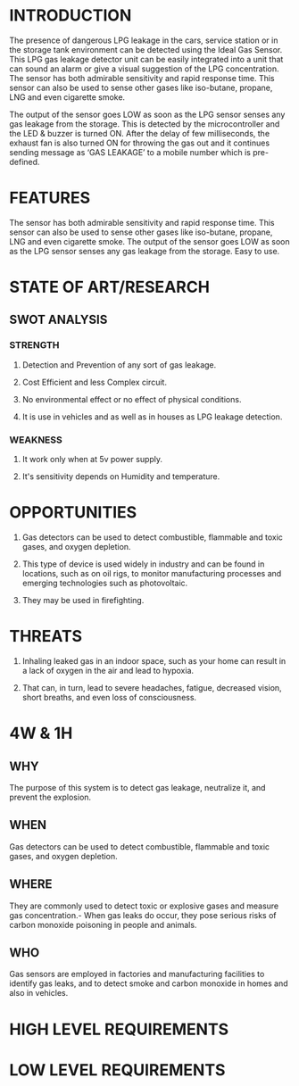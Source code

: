# INTRODUCTION
The presence of dangerous LPG leakage in the cars, service station or in the storage tank environment can be detected using the Ideal Gas Sensor. This LPG gas leakage detector unit can be easily integrated into a unit that can sound an alarm or give a visual suggestion of the LPG concentration. The sensor has both admirable sensitivity and rapid response time. This sensor can also be used to sense other gases like iso-butane, propane, LNG and even cigarette smoke.

The output of the sensor goes LOW as soon as the LPG sensor senses any gas leakage from the storage. This is detected by the microcontroller and the LED & buzzer is turned ON. After the delay of few milliseconds, the exhaust fan is also turned ON for throwing the gas out and it continues sending message as ‘GAS LEAKAGE’ to a mobile number which is pre-defined.

# FEATURES
The sensor has both admirable sensitivity and rapid response time.
This sensor can also be used to sense other gases like iso-butane, propane, LNG and even cigarette smoke.
The output of the sensor goes LOW as soon as the LPG sensor senses any gas leakage from the storage.
Easy to use.
# STATE OF ART/RESEARCH
## SWOT ANALYSIS
### STRENGTH
1. Detection and Prevention of any sort of gas leakage.

2. Cost Efficient and less Complex circuit.

3. No environmental effect or no effect of physical conditions.

4. It is use in vehicles and as well as in houses as LPG leakage detection.

### WEAKNESS
1. It work only when at 5v power supply.

2. It's sensitivity depends on Humidity and temperature.

# OPPORTUNITIES
1. Gas detectors can be used to detect combustible, flammable and toxic gases, and oxygen depletion.

2. This type of device is used widely in industry and can be found in locations, such as on oil rigs, to monitor manufacturing processes and emerging technologies such as
photovoltaic.

3. They may be used in firefighting.

# THREATS
1. Inhaling leaked gas in an indoor space, such as your home can result in a lack of oxygen in the air and lead to hypoxia.

2. That can, in turn, lead to severe headaches, fatigue, decreased vision, short breaths, and even loss of consciousness.

# 4W & 1H
## WHY
   The purpose of this system is to detect gas leakage, neutralize it, and prevent the explosion.
## WHEN
   Gas detectors can be used to detect combustible, flammable and toxic gases, and oxygen depletion.
## WHERE
   They are commonly used to detect toxic or explosive gases and measure gas concentration.- When gas leaks do occur, they pose serious risks of carbon monoxide poisoning in people and animals.
## WHO
   Gas sensors are employed in factories and manufacturing facilities to identify gas leaks, and to detect smoke and carbon monoxide in homes and also in vehicles.

# HIGH LEVEL REQUIREMENTS
# LOW LEVEL REQUIREMENTS
